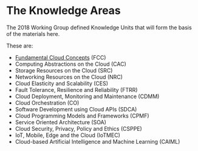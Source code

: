 # The Knowledge Areas

The 2018 Working Group defined Knowledge Units that will form the basis of the materials here.  

These are:

* [Fundamental Cloud Concepts](FCC.md) (FCC)
* Computing Abstractions on the Cloud (CAC)
* Storage Resources on the Cloud (SRC)
* Networking Resources on the Cloud (NRC)
* Cloud Elasticity and Scalability (CES)
* Fault Tolerance, Resilience and Reliability (FTRR)
* Cloud Deployment, Monitoring and Maintenance (CDMM)
* Cloud Orchestration (CO)
* Software Development using Cloud APIs (SDCA)
* Cloud Programming Models and Frameworks (CPMF)
* Service Oriented Architecture (SOA)
* Cloud Security, Privacy, Policy and Ethics (CSPPE)
* IoT, Mobile, Edge and the Cloud (IoTMEC)
* Cloud-based Artificial Intelligence and Machine Learning
(CAIML)
